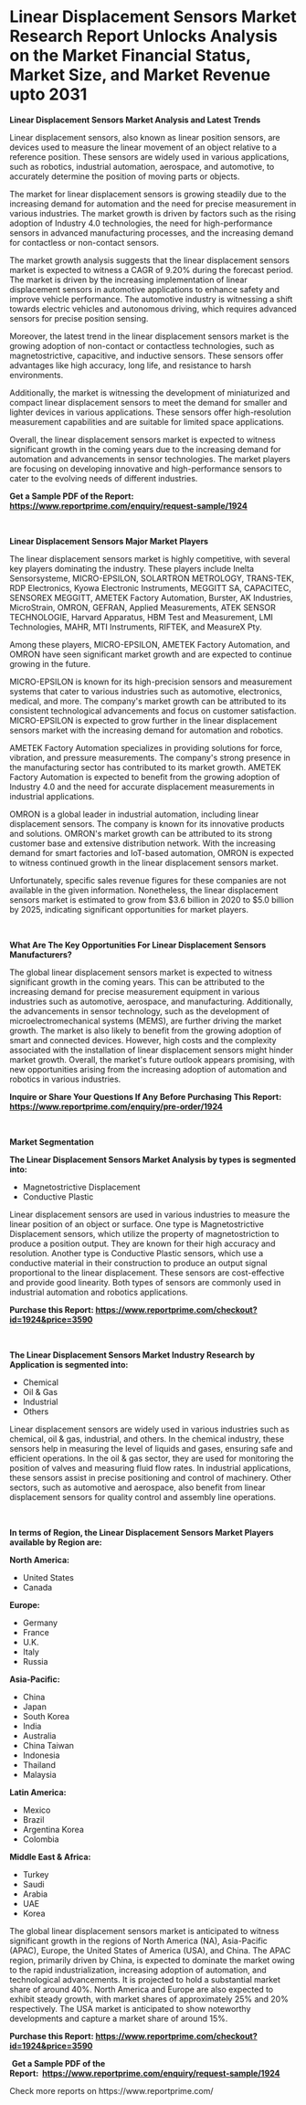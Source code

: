 <p><h1>Linear Displacement Sensors Market Research Report Unlocks Analysis on the Market Financial Status, Market Size, and Market Revenue upto 2031</h1></p><p><strong>Linear Displacement Sensors Market Analysis and Latest Trends</strong></p>
<p><p>Linear displacement sensors, also known as linear position sensors, are devices used to measure the linear movement of an object relative to a reference position. These sensors are widely used in various applications, such as robotics, industrial automation, aerospace, and automotive, to accurately determine the position of moving parts or objects.</p><p>The market for linear displacement sensors is growing steadily due to the increasing demand for automation and the need for precise measurement in various industries. The market growth is driven by factors such as the rising adoption of Industry 4.0 technologies, the need for high-performance sensors in advanced manufacturing processes, and the increasing demand for contactless or non-contact sensors.</p><p>The market growth analysis suggests that the linear displacement sensors market is expected to witness a CAGR of 9.20% during the forecast period. The market is driven by the increasing implementation of linear displacement sensors in automotive applications to enhance safety and improve vehicle performance. The automotive industry is witnessing a shift towards electric vehicles and autonomous driving, which requires advanced sensors for precise position sensing.</p><p>Moreover, the latest trend in the linear displacement sensors market is the growing adoption of non-contact or contactless technologies, such as magnetostrictive, capacitive, and inductive sensors. These sensors offer advantages like high accuracy, long life, and resistance to harsh environments.</p><p>Additionally, the market is witnessing the development of miniaturized and compact linear displacement sensors to meet the demand for smaller and lighter devices in various applications. These sensors offer high-resolution measurement capabilities and are suitable for limited space applications.</p><p>Overall, the linear displacement sensors market is expected to witness significant growth in the coming years due to the increasing demand for automation and advancements in sensor technologies. The market players are focusing on developing innovative and high-performance sensors to cater to the evolving needs of different industries.</p></p>
<p><strong>Get a Sample PDF of the Report:&nbsp; <a href="https://www.reportprime.com/enquiry/request-sample/1924">https://www.reportprime.com/enquiry/request-sample/1924</a></strong></p>
<p>&nbsp;</p>
<p><strong>Linear Displacement Sensors Major Market Players</strong></p>
<p><p>The linear displacement sensors market is highly competitive, with several key players dominating the industry. These players include Inelta Sensorsysteme, MICRO-EPSILON, SOLARTRON METROLOGY, TRANS-TEK, RDP Electronics, Kyowa Electronic Instruments, MEGGITT SA, CAPACITEC, SENSOREX MEGGITT, AMETEK Factory Automation, Burster, AK Industries, MicroStrain, OMRON, GEFRAN, Applied Measurements, ATEK SENSOR TECHNOLOGIE, Harvard Apparatus, HBM Test and Measurement, LMI Technologies, MAHR, MTI Instruments, RIFTEK, and MeasureX Pty.</p><p>Among these players, MICRO-EPSILON, AMETEK Factory Automation, and OMRON have seen significant market growth and are expected to continue growing in the future.</p><p>MICRO-EPSILON is known for its high-precision sensors and measurement systems that cater to various industries such as automotive, electronics, medical, and more. The company's market growth can be attributed to its consistent technological advancements and focus on customer satisfaction. MICRO-EPSILON is expected to grow further in the linear displacement sensors market with the increasing demand for automation and robotics.</p><p>AMETEK Factory Automation specializes in providing solutions for force, vibration, and pressure measurements. The company's strong presence in the manufacturing sector has contributed to its market growth. AMETEK Factory Automation is expected to benefit from the growing adoption of Industry 4.0 and the need for accurate displacement measurements in industrial applications.</p><p>OMRON is a global leader in industrial automation, including linear displacement sensors. The company is known for its innovative products and solutions. OMRON's market growth can be attributed to its strong customer base and extensive distribution network. With the increasing demand for smart factories and IoT-based automation, OMRON is expected to witness continued growth in the linear displacement sensors market.</p><p>Unfortunately, specific sales revenue figures for these companies are not available in the given information. Nonetheless, the linear displacement sensors market is estimated to grow from $3.6 billion in 2020 to $5.0 billion by 2025, indicating significant opportunities for market players.</p></p>
<p>&nbsp;</p>
<p><strong>What Are The Key Opportunities For Linear Displacement Sensors Manufacturers?</strong></p>
<p><p>The global linear displacement sensors market is expected to witness significant growth in the coming years. This can be attributed to the increasing demand for precise measurement equipment in various industries such as automotive, aerospace, and manufacturing. Additionally, the advancements in sensor technology, such as the development of microelectromechanical systems (MEMS), are further driving the market growth. The market is also likely to benefit from the growing adoption of smart and connected devices. However, high costs and the complexity associated with the installation of linear displacement sensors might hinder market growth. Overall, the market's future outlook appears promising, with new opportunities arising from the increasing adoption of automation and robotics in various industries.</p></p>
<p><strong>Inquire or Share Your Questions If Any Before Purchasing This Report: <a href="https://www.reportprime.com/enquiry/pre-order/1924">https://www.reportprime.com/enquiry/pre-order/1924</a></strong></p>
<p>&nbsp;</p>
<p><strong>Market Segmentation</strong></p>
<p><strong>The Linear Displacement Sensors Market Analysis by types is segmented into:</strong></p>
<p><ul><li>Magnetostrictive Displacement</li><li>Conductive Plastic</li></ul></p>
<p><p>Linear displacement sensors are used in various industries to measure the linear position of an object or surface. One type is Magnetostrictive Displacement sensors, which utilize the property of magnetostriction to produce a position output. They are known for their high accuracy and resolution. Another type is Conductive Plastic sensors, which use a conductive material in their construction to produce an output signal proportional to the linear displacement. These sensors are cost-effective and provide good linearity. Both types of sensors are commonly used in industrial automation and robotics applications.</p></p>
<p><strong>Purchase this Report:&nbsp;<a href="https://www.reportprime.com/checkout?id=1924&price=3590">https://www.reportprime.com/checkout?id=1924&price=3590</a></strong></p>
<p>&nbsp;</p>
<p><strong>The Linear Displacement Sensors Market Industry Research by Application is segmented into:</strong></p>
<p><ul><li>Chemical</li><li>Oil & Gas</li><li>Industrial</li><li>Others</li></ul></p>
<p><p>Linear displacement sensors are widely used in various industries such as chemical, oil & gas, industrial, and others. In the chemical industry, these sensors help in measuring the level of liquids and gases, ensuring safe and efficient operations. In the oil & gas sector, they are used for monitoring the position of valves and measuring fluid flow rates. In industrial applications, these sensors assist in precise positioning and control of machinery. Other sectors, such as automotive and aerospace, also benefit from linear displacement sensors for quality control and assembly line operations.</p></p>
<p>&nbsp;</p>
<p><strong>In terms of Region, the Linear Displacement Sensors Market Players available by Region are:</strong></p>
<p>
    <p> <strong> North America: </strong>
        <ul>
            <li>United States</li>
            <li>Canada</li>
        </ul>
        </p> 
    <p> <strong> Europe: </strong>
        <ul>
            <li>Germany</li>
            <li>France</li>
            <li>U.K.</li>
            <li>Italy</li>
            <li>Russia</li>
        </ul>
        </p> 
    <p> <strong> Asia-Pacific: </strong>
        <ul>
            <li>China</li>
            <li>Japan</li>
            <li>South Korea</li>
            <li>India</li>
            <li>Australia</li>
            <li>China Taiwan</li>
            <li>Indonesia</li>
            <li>Thailand</li>
            <li>Malaysia</li>
        </ul>
        </p> 
    <p> <strong> Latin America: </strong>
        <ul>
            <li>Mexico</li>
            <li>Brazil</li>
            <li>Argentina Korea</li>
            <li>Colombia</li>
        </ul>
        </p> 
    <p> <strong> Middle East & Africa: </strong>
        <ul>
            <li>Turkey</li>
            <li>Saudi</li>
            <li>Arabia</li>
            <li>UAE</li>
            <li>Korea</li>
        </ul>
    </p>
    </p>
<p><p>The global linear displacement sensors market is anticipated to witness significant growth in the regions of North America (NA), Asia-Pacific (APAC), Europe, the United States of America (USA), and China. The APAC region, primarily driven by China, is expected to dominate the market owing to the rapid industrialization, increasing adoption of automation, and technological advancements. It is projected to hold a substantial market share of around 40%. North America and Europe are also expected to exhibit steady growth, with market shares of approximately 25% and 20% respectively. The USA market is anticipated to show noteworthy developments and capture a market share of around 15%.</p></p>
<p><strong>Purchase this Report: <a href="https://www.reportprime.com/checkout?id=1924&price=3590">https://www.reportprime.com/checkout?id=1924&price=3590</a></strong></p>
<p>&nbsp;<strong>Get a Sample PDF of the Report:&nbsp;&nbsp;<a href="https://www.reportprime.com/enquiry/request-sample/1924">https://www.reportprime.com/enquiry/request-sample/1924</a></strong></p>
<p><strong></strong></p>
<p>Check more reports on https://www.reportprime.com/</p>